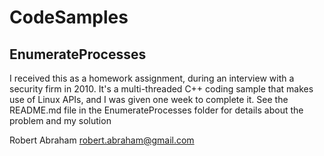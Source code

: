 # CodeSamples
## EnumerateProcesses
I received this as a homework assignment, during an interview with a security firm in 2010. It's a multi-threaded C++ coding sample that makes use of Linux APIs, and I was given one week to complete it. See the README.md file in the EnumerateProcesses folder for details about the problem and my solution

Robert Abraham
robert.abraham@gmail.com